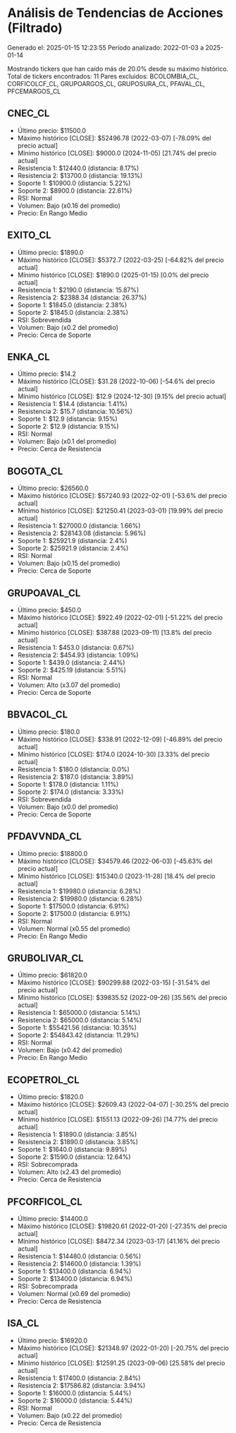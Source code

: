 # Análisis de Tendencias de Acciones (Filtrado)

Generado el: 2025-01-15 12:23:55
Período analizado: 2022-01-03 a 2025-01-14

Mostrando tickers que han caído más de 20.0% desde su máximo histórico.
Total de tickers encontrados: 11
Pares excluidos: BCOLOMBIA_CL, CORFICOLCF_CL, GRUPOARGOS_CL, GRUPOSURA_CL, PFAVAL_CL, PFCEMARGOS_CL

## CNEC_CL
- Último precio: $11500.0
- Máximo histórico [CLOSE]: $52496.78 (2022-03-07) [-78.09% del precio actual]
- Mínimo histórico [CLOSE]: $9000.0 (2024-11-05) [21.74% del precio actual]
- Resistencia 1: $12440.0 (distancia: 8.17%)
- Resistencia 2: $13700.0 (distancia: 19.13%)
- Soporte 1: $10900.0 (distancia: 5.22%)
- Soporte 2: $8900.0 (distancia: 22.61%)
- RSI: Normal
- Volumen: Bajo (x0.16 del promedio)
- Precio: En Rango Medio

## EXITO_CL
- Último precio: $1890.0
- Máximo histórico [CLOSE]: $5372.7 (2022-03-25) [-64.82% del precio actual]
- Mínimo histórico [CLOSE]: $1890.0 (2025-01-15) [0.0% del precio actual]
- Resistencia 1: $2190.0 (distancia: 15.87%)
- Resistencia 2: $2388.34 (distancia: 26.37%)
- Soporte 1: $1845.0 (distancia: 2.38%)
- Soporte 2: $1845.0 (distancia: 2.38%)
- RSI: Sobrevendida
- Volumen: Bajo (x0.2 del promedio)
- Precio: Cerca de Soporte

## ENKA_CL
- Último precio: $14.2
- Máximo histórico [CLOSE]: $31.28 (2022-10-06) [-54.6% del precio actual]
- Mínimo histórico [CLOSE]: $12.9 (2024-12-30) [9.15% del precio actual]
- Resistencia 1: $14.4 (distancia: 1.41%)
- Resistencia 2: $15.7 (distancia: 10.56%)
- Soporte 1: $12.9 (distancia: 9.15%)
- Soporte 2: $12.9 (distancia: 9.15%)
- RSI: Normal
- Volumen: Bajo (x0.1 del promedio)
- Precio: Cerca de Resistencia

## BOGOTA_CL
- Último precio: $26560.0
- Máximo histórico [CLOSE]: $57240.93 (2022-02-01) [-53.6% del precio actual]
- Mínimo histórico [CLOSE]: $21250.41 (2023-03-01) [19.99% del precio actual]
- Resistencia 1: $27000.0 (distancia: 1.66%)
- Resistencia 2: $28143.08 (distancia: 5.96%)
- Soporte 1: $25921.9 (distancia: 2.4%)
- Soporte 2: $25921.9 (distancia: 2.4%)
- RSI: Normal
- Volumen: Bajo (x0.15 del promedio)
- Precio: Cerca de Soporte

## GRUPOAVAL_CL
- Último precio: $450.0
- Máximo histórico [CLOSE]: $922.49 (2022-02-01) [-51.22% del precio actual]
- Mínimo histórico [CLOSE]: $387.88 (2023-09-11) [13.8% del precio actual]
- Resistencia 1: $453.0 (distancia: 0.67%)
- Resistencia 2: $454.93 (distancia: 1.09%)
- Soporte 1: $439.0 (distancia: 2.44%)
- Soporte 2: $425.19 (distancia: 5.51%)
- RSI: Normal
- Volumen: Alto (x3.07 del promedio)
- Precio: Cerca de Soporte

## BBVACOL_CL
- Último precio: $180.0
- Máximo histórico [CLOSE]: $338.91 (2022-12-09) [-46.89% del precio actual]
- Mínimo histórico [CLOSE]: $174.0 (2024-10-30) [3.33% del precio actual]
- Resistencia 1: $180.0 (distancia: 0.0%)
- Resistencia 2: $187.0 (distancia: 3.89%)
- Soporte 1: $178.0 (distancia: 1.11%)
- Soporte 2: $174.0 (distancia: 3.33%)
- RSI: Sobrevendida
- Volumen: Bajo (x0.0 del promedio)
- Precio: Cerca de Soporte

## PFDAVVNDA_CL
- Último precio: $18800.0
- Máximo histórico [CLOSE]: $34579.46 (2022-06-03) [-45.63% del precio actual]
- Mínimo histórico [CLOSE]: $15340.0 (2023-11-28) [18.4% del precio actual]
- Resistencia 1: $19980.0 (distancia: 6.28%)
- Resistencia 2: $19980.0 (distancia: 6.28%)
- Soporte 1: $17500.0 (distancia: 6.91%)
- Soporte 2: $17500.0 (distancia: 6.91%)
- RSI: Normal
- Volumen: Normal (x0.55 del promedio)
- Precio: En Rango Medio

## GRUBOLIVAR_CL
- Último precio: $61820.0
- Máximo histórico [CLOSE]: $90299.88 (2022-03-15) [-31.54% del precio actual]
- Mínimo histórico [CLOSE]: $39835.52 (2022-09-26) [35.56% del precio actual]
- Resistencia 1: $65000.0 (distancia: 5.14%)
- Resistencia 2: $65000.0 (distancia: 5.14%)
- Soporte 1: $55421.56 (distancia: 10.35%)
- Soporte 2: $54843.42 (distancia: 11.29%)
- RSI: Normal
- Volumen: Bajo (x0.42 del promedio)
- Precio: En Rango Medio

## ECOPETROL_CL
- Último precio: $1820.0
- Máximo histórico [CLOSE]: $2609.43 (2022-04-07) [-30.25% del precio actual]
- Mínimo histórico [CLOSE]: $1551.13 (2022-09-26) [14.77% del precio actual]
- Resistencia 1: $1890.0 (distancia: 3.85%)
- Resistencia 2: $1890.0 (distancia: 3.85%)
- Soporte 1: $1640.0 (distancia: 9.89%)
- Soporte 2: $1590.0 (distancia: 12.64%)
- RSI: Sobrecomprada
- Volumen: Alto (x2.43 del promedio)
- Precio: Cerca de Resistencia

## PFCORFICOL_CL
- Último precio: $14400.0
- Máximo histórico [CLOSE]: $19820.61 (2022-01-20) [-27.35% del precio actual]
- Mínimo histórico [CLOSE]: $8472.34 (2023-03-17) [41.16% del precio actual]
- Resistencia 1: $14480.0 (distancia: 0.56%)
- Resistencia 2: $14600.0 (distancia: 1.39%)
- Soporte 1: $13400.0 (distancia: 6.94%)
- Soporte 2: $13400.0 (distancia: 6.94%)
- RSI: Sobrecomprada
- Volumen: Normal (x0.69 del promedio)
- Precio: Cerca de Resistencia

## ISA_CL
- Último precio: $16920.0
- Máximo histórico [CLOSE]: $21348.97 (2022-01-20) [-20.75% del precio actual]
- Mínimo histórico [CLOSE]: $12591.25 (2023-09-06) [25.58% del precio actual]
- Resistencia 1: $17400.0 (distancia: 2.84%)
- Resistencia 2: $17586.82 (distancia: 3.94%)
- Soporte 1: $16000.0 (distancia: 5.44%)
- Soporte 2: $16000.0 (distancia: 5.44%)
- RSI: Normal
- Volumen: Bajo (x0.22 del promedio)
- Precio: Cerca de Resistencia
